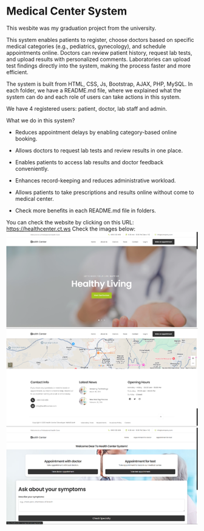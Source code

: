 # Medical Center System
This wesbite was my graduation project from the university. 

This system enables patients to register, choose doctors based on specific medical 
categories (e.g., pediatrics, gynecology), and schedule appointments online. 
Doctors can review patient history, request lab tests, and upload results with 
personalized comments. Laboratories can upload test findings directly into the 
system, making the process faster and more efficient.

The system is built from HTML, CSS, Js, Bootstrap, AJAX, PHP, MySQL.
In each folder, we have a README.md file, where we explained what the system can do and each role of users can take actions in this system. 

We have 4 registered users: patient, doctor, lab staff and admin.

What we do in this system?

* Reduces appointment delays by enabling category-based online booking.
  
* Allows doctors to request lab tests and review results in one place.
  
* Enables patients to access lab results and doctor feedback conveniently.
  
* Enhances record-keeping and reduces administrative workload.

* Allows patients to take prescriptions and results online without come to medical center.

* Check more benefits in each README.md file in folders.

You can check the website by clicking on this URL: https://healthcenter.ct.ws
Check the images below:
![Website Preview](images/medicalcenter.png)
![Website Preview](images/medicalcenter2.png)
![Website Preview](images/app.png)
